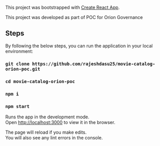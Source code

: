 This project was bootstrapped with [Create React App](https://github.com/facebook/create-react-app).

This project was developed as part of POC for Orion Governance

## Steps

By following the below steps, you can run the application in your local environment:

### `git clone https://github.com/rajeshdasu25/movie-catalog-orion-poc.git`
### `cd movie-catalog-orion-poc`
### `npm i`
### `npm start`

Runs the app in the development mode.<br>
Open [http://localhost:3000](http://localhost:3000) to view it in the browser.

The page will reload if you make edits.<br>
You will also see any lint errors in the console.